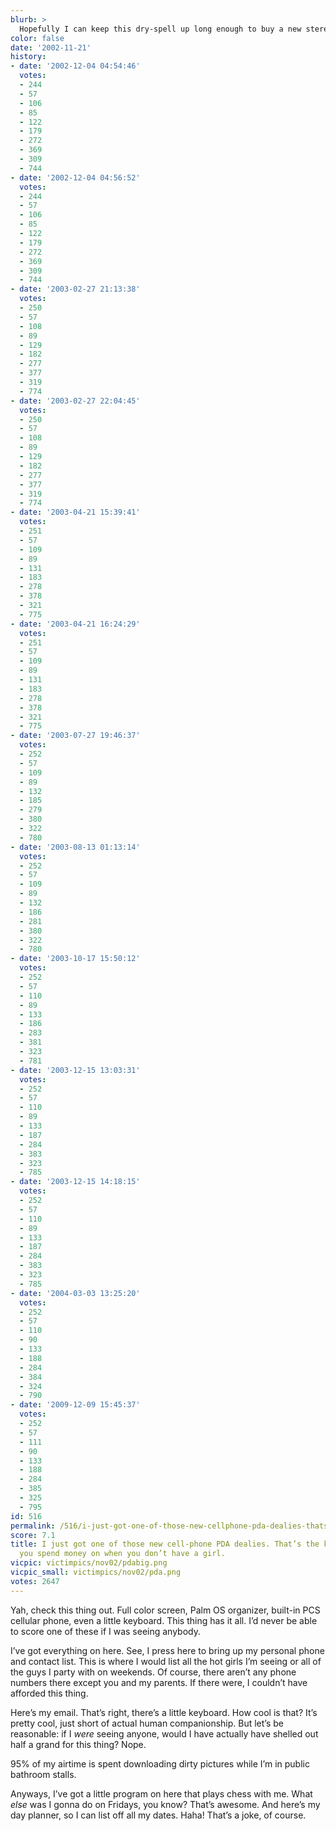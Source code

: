 ```yaml
---
blurb: >
  Hopefully I can keep this dry-spell up long enough to buy a new stereo system.
color: false
date: '2002-11-21'
history:
- date: '2002-12-04 04:54:46'
  votes:
  - 244
  - 57
  - 106
  - 85
  - 122
  - 179
  - 272
  - 369
  - 309
  - 744
- date: '2002-12-04 04:56:52'
  votes:
  - 244
  - 57
  - 106
  - 85
  - 122
  - 179
  - 272
  - 369
  - 309
  - 744
- date: '2003-02-27 21:13:38'
  votes:
  - 250
  - 57
  - 108
  - 89
  - 129
  - 182
  - 277
  - 377
  - 319
  - 774
- date: '2003-02-27 22:04:45'
  votes:
  - 250
  - 57
  - 108
  - 89
  - 129
  - 182
  - 277
  - 377
  - 319
  - 774
- date: '2003-04-21 15:39:41'
  votes:
  - 251
  - 57
  - 109
  - 89
  - 131
  - 183
  - 278
  - 378
  - 321
  - 775
- date: '2003-04-21 16:24:29'
  votes:
  - 251
  - 57
  - 109
  - 89
  - 131
  - 183
  - 278
  - 378
  - 321
  - 775
- date: '2003-07-27 19:46:37'
  votes:
  - 252
  - 57
  - 109
  - 89
  - 132
  - 185
  - 279
  - 380
  - 322
  - 780
- date: '2003-08-13 01:13:14'
  votes:
  - 252
  - 57
  - 109
  - 89
  - 132
  - 186
  - 281
  - 380
  - 322
  - 780
- date: '2003-10-17 15:50:12'
  votes:
  - 252
  - 57
  - 110
  - 89
  - 133
  - 186
  - 283
  - 381
  - 323
  - 781
- date: '2003-12-15 13:03:31'
  votes:
  - 252
  - 57
  - 110
  - 89
  - 133
  - 187
  - 284
  - 383
  - 323
  - 785
- date: '2003-12-15 14:18:15'
  votes:
  - 252
  - 57
  - 110
  - 89
  - 133
  - 187
  - 284
  - 383
  - 323
  - 785
- date: '2004-03-03 13:25:20'
  votes:
  - 252
  - 57
  - 110
  - 90
  - 133
  - 188
  - 284
  - 384
  - 324
  - 790
- date: '2009-12-09 15:45:37'
  votes:
  - 252
  - 57
  - 111
  - 90
  - 133
  - 188
  - 284
  - 385
  - 325
  - 795
id: 516
permalink: /516/i-just-got-one-of-those-new-cellphone-pda-dealies-thats-the-kind-of-thing-you-spend-money-on-when-you-dont-have-a-girl/
score: 7.1
title: I just got one of those new cell-phone PDA dealies. That’s the kind of thing
  you spend money on when you don’t have a girl.
vicpic: victimpics/nov02/pdabig.png
vicpic_small: victimpics/nov02/pda.png
votes: 2647
---
```


Yah, check this thing out. Full color screen, Palm OS organizer,
built-in PCS cellular phone, even a little keyboard. This thing has it
all. I’d never be able to score one of these if I was seeing anybody.

I’ve got everything on here. See, I press here to bring up my personal
phone and contact list. This is where I would list all the hot girls I’m
seeing or all of the guys I party with on weekends. Of course, there
aren’t any phone numbers there except you and my parents. If there were,
I couldn’t have afforded this thing.

Here’s my email. That’s right, there’s a little keyboard. How cool is
that? It’s pretty cool, just short of actual human companionship. But
let’s be reasonable: if I *were* seeing anyone, would I have actually
have shelled out half a grand for this thing? Nope.

95% of my airtime is spent downloading dirty pictures while I’m in
public bathroom stalls.

Anyways, I’ve got a little program on here that plays chess with me.
What *else* was I gonna do on Fridays, you know? That’s awesome. And
here’s my day planner, so I can list off all my dates. Haha! That’s a
joke, of course.